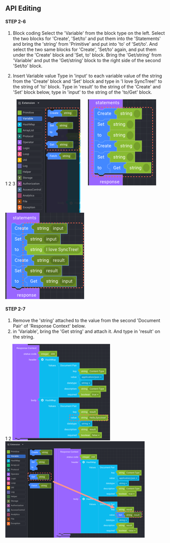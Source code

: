## API Editing

#### STEP 2-6

1. Block coding
   Select the 'Variable' from the block type on the left. Select the two blocks for 'Create', 'Set/to' and put them into the 'Statements' and bring the 'string' from 'Primitive' and put into 'to' of 'Set/to'. And select the two same blocks for 'Create', 'Set/to' again, and put them under the 'Create' block and 'Set, to' block. Bring the 'Get/string' from 'Variable' and put the 'Get/string' block to the right side of the second 'Set/to' block.

2. Insert Variable value
   Type in 'input' to each variable value of the string from the 'Create' block and 'Set' block and type in 'I love SyncTree!' to the string of 'to' block. Type in 'result' to the string of the 'Create' and 'Set' block below, type in 'input' to the string of the 'to/Get' block.

<div class='img-container'>
    <span style='top: -34px;left: 0px;'>1</span>
    <span style='top: -34px;left: 223px;'>2</span>
    <span style='top: 135px;left: -22px;'>3</span>
    <img src='../../img/howtouse/step2-6-1.png' style='margin-right: 20px;vertical-align: top;' />
    <img src='../../img/howtouse/step2-6-2.png' style='right: -61px;top: 113px;'/>
    <img src='../../img/howtouse/step2-6-3.png' style='right: -61px;top: 113px;'/>
</div>

#### STEP 2-7

1. Remove the 'string' attached to the value from the second 'Document Pair' of 'Response Context' below.
2. in 'Variable', bring the 'Get string' and attach it. And type in 'result' on the string.

<div class='img-container'>
    <span style='top: -36px;left: 0px;'>1</span>
    <span style='top: -36px;left: 309px;'>2</span>
    <img src='../../img/howtouse/step2-7-1.png' style='height: 300px;' />
    <img src='../../img/howtouse/step2-7-2.png' style='height: 300px;' />
</div>

